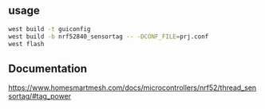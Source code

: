 ## usage
```bash
west build -t guiconfig
west build -b nrf52840_sensortag -- -DCONF_FILE=prj.conf
west flash
```

## Documentation
https://www.homesmartmesh.com/docs/microcontrollers/nrf52/thread_sensortag/#tag_power
